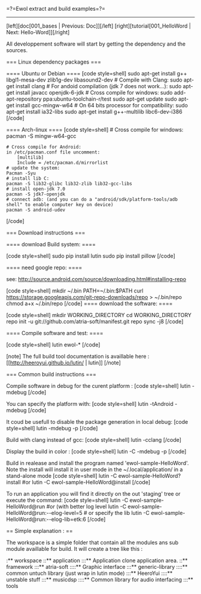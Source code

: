 =?=Ewol extract and build examples=?=
__________________________________________________
[left][doc[001_bases | Previous: Doc]][/left] [right][tutorial[001_HelloWord | Next: Hello-Word]][/right]

All developpement software will start by getting the dependency and the sources.

=== Linux dependency packages ===

==== Ubuntu or Debian ====
[code style=shell]
	sudo apt-get install g++ libgl1-mesa-dev zlib1g-dev libasound2-dev
	# Compile with Clang:
	sudo apt-get install clang
	# For andoid compilation (jdk 7 does not work...):
	sudo apt-get install javacc openjdk-6-jdk
	# Cross compile for windows:
	sudo add-apt-repository ppa:ubuntu-toolchain-r/test
	sudo apt-get update
	sudo apt-get install gcc-mingw-w64
	# On 64 bits processor for compatibility:
	sudo apt-get install ia32-libs
	sudo apt-get install g++-multilib libc6-dev-i386
[/code]

==== Arch-linux ====
[code style=shell]
	# Cross compile for windows:
	pacman -S mingw-w64-gcc
	
	# Cross compile for Android:
	in /etc/pacman.conf file uncomment:
		[multilib]
		Include = /etc/pacman.d/mirrorlist
	# update the system:
	Pacman -Syu
	# install lib C:
	pacman -S lib32-glibc lib32-zlib lib32-gcc-libs
	# install open-jdk 7.0
	pacman -S jdk7-openjdk
	# connect adb: (and you can do a "android/sdk/platform-tools/adb shell" to enable computer key on device)
	pacman -S android-udev
[/code]

=== Download instructions ===

==== download Build system: ====

[code style=shell]
	sudo pip install lutin
	sudo pip install pillow
[/code]

==== need google repo: ====

see: http://source.android.com/source/downloading.html#installing-repo

[code style=shell]
	mkdir ~/.bin
	PATH=~/.bin:$PATH
	curl https://storage.googleapis.com/git-repo-downloads/repo > ~/.bin/repo
	chmod a+x ~/.bin/repo
[/code]
==== download the software: ====

[code style=shell]
	mkdir WORKING_DIRECTORY
	cd WORKING_DIRECTORY
	repo init -u git://github.com/atria-soft/manifest.git
	repo sync -j8
[/code]

==== Compile software and test: ====

[code style=shell]
	lutin ewol-*
[/code]

[note]
The full build tool documentation is availlable here : [[http://heeroyui.github.io/lutin/ | lutin]]
[/note]

=== Common build instructions ===

Compile software in debug for the curent platform :
[code style=shell]
	lutin -mdebug
[/code]

You can specify the platform with:
[code style=shell]
	lutin -tAndroid -mdebug
[/code]

It coud be usefull to disable the package generation in local debug:
[code style=shell]
	lutin -mdebug -p
[/code]

Build with clang instead of gcc:
[code style=shell]
	lutin -cclang
[/code]

Display the build in color :
[code style=shell]
	lutin -C -mdebug -p
[/code]

Build in realease and install the program named 'ewol-sample-HelloWord'. Note the install will install it in user mode in the ~/.local/application/ in a stand-alone mode
[code style=shell]
	lutin -C ewol-sample-HelloWord?install
	#or
	lutin -C ewol-sample-HelloWord@install
[/code]

To run an application you will find it directly on the out 'staging' tree or execute the command:
[code style=shell]
	lutin -C ewol-sample-HelloWord@run
	#or (with better log level
	lutin -C ewol-sample-HelloWord@run:--elog-level=5
	# or specify the lib
	lutin -C ewol-sample-HelloWord@run:--elog-lib=etk:6
[/code]

== Simple explanation : ==

The workspace is a simple folder that contain all the modules ans sub module availlable for build.
It will create a tree like this :

:** workspace
::** application
:::** Application clone application area.
::** framework
:::** atria-soft
::::** Graphic interface
:::** generic-library
::::** common untuch library (just wrap in lutin mode)
:::** HeeroYui
::::** unstable stuff
:::** musicdsp
::::** Common library for audio interfacing
:::** tools
